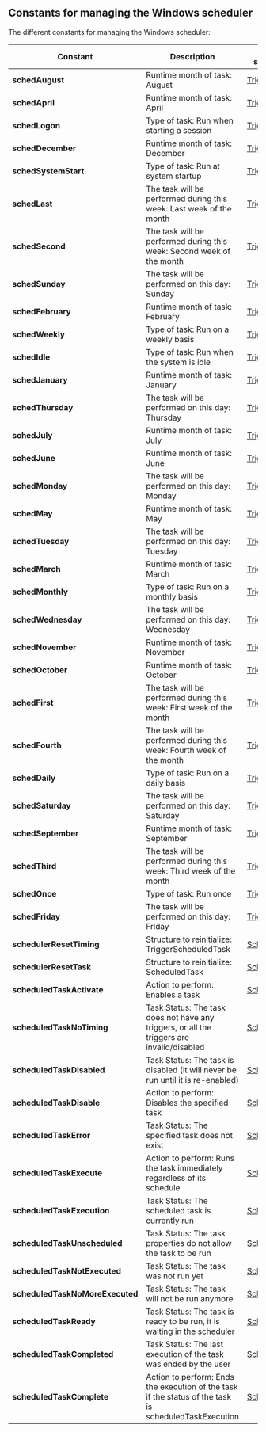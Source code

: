 
## Constants for managing the Windows scheduler
			



<a name="NOTE1"></a>
<a name="NOTE1_1"></a>


The different constants for managing the Windows scheduler:

| Constant | Description | Used by the structure/function |
| --- | --- | --- |
| **schedAugust** | Runtime month of task: August | [TriggerScheduledTask](../WDLang1/3089002.md) |
| **schedApril** | Runtime month of task: April | [TriggerScheduledTask](../WDLang1/3089002.md) |
| **schedLogon** | Type of task: Run when starting a session | [TriggerScheduledTask](../WDLang1/3089002.md) |
| **schedDecember** | Runtime month of task: December | [TriggerScheduledTask](../WDLang1/3089002.md) |
| **schedSystemStart** | Type of task: Run at system startup | [TriggerScheduledTask](../WDLang1/3089002.md) |
| **schedLast** | The task will be performed during this week: Last week of the month | [TriggerScheduledTask](../WDLang1/3089002.md) |
| **schedSecond** | The task will be performed during this week: Second week of the month | [TriggerScheduledTask](../WDLang1/3089002.md) |
| **schedSunday** | The task will be performed on this day: Sunday | [TriggerScheduledTask](../WDLang1/3089002.md) |
| **schedFebruary** | Runtime month of task: February | [TriggerScheduledTask](../WDLang1/3089002.md) |
| **schedWeekly** | Type of task: Run on a weekly basis | [TriggerScheduledTask](../WDLang1/3089002.md) |
| **schedIdle** | Type of task: Run when the system is idle | [TriggerScheduledTask](../WDLang1/3089002.md) |
| **schedJanuary** | Runtime month of task: January | [TriggerScheduledTask](../WDLang1/3089002.md) |
| **schedThursday** | The task will be performed on this day: Thursday | [TriggerScheduledTask](../WDLang1/3089002.md) |
| **schedJuly** | Runtime month of task: July | [TriggerScheduledTask](../WDLang1/3089002.md) |
| **schedJune** | Runtime month of task: June | [TriggerScheduledTask](../WDLang1/3089002.md) |
| **schedMonday** | The task will be performed on this day: Monday | [TriggerScheduledTask](../WDLang1/3089002.md) |
| **schedMay** | Runtime month of task: May | [TriggerScheduledTask](../WDLang1/3089002.md) |
| **schedTuesday** | The task will be performed on this day: Tuesday | [TriggerScheduledTask](../WDLang1/3089002.md) |
| **schedMarch** | Runtime month of task: March | [TriggerScheduledTask](../WDLang1/3089002.md) |
| **schedMonthly** | Type of task: Run on a monthly basis | [TriggerScheduledTask](../WDLang1/3089002.md) |
| **schedWednesday** | The task will be performed on this day: Wednesday | [TriggerScheduledTask](../WDLang1/3089002.md) |
| **schedNovember** | Runtime month of task: November | [TriggerScheduledTask](../WDLang1/3089002.md) |
| **schedOctober** | Runtime month of task: October | [TriggerScheduledTask](../WDLang1/3089002.md) |
| **schedFirst** | The task will be performed during this week: First week of the month | [TriggerScheduledTask](../WDLang1/3089002.md) |
| **schedFourth** | The task will be performed during this week: Fourth week of the month | [TriggerScheduledTask](../WDLang1/3089002.md) |
| **schedDaily** | Type of task: Run on a daily basis | [TriggerScheduledTask](../WDLang1/3089002.md) |
| **schedSaturday** | The task will be performed on this day: Saturday | [TriggerScheduledTask](../WDLang1/3089002.md) |
| **schedSeptember** | Runtime month of task: September | [TriggerScheduledTask](../WDLang1/3089002.md) |
| **schedThird** | The task will be performed during this week: Third week of the month | [TriggerScheduledTask](../WDLang1/3089002.md) |
| **schedOnce** | Type of task: Run once | [TriggerScheduledTask](../WDLang1/3089002.md) |
| **schedFriday** | The task will be performed on this day: Friday | [TriggerScheduledTask](../WDLang1/3089002.md) |
| **schedulerResetTiming** | Structure to reinitialize: TriggerScheduledTask | [SchedulerReset](../WDLang1/3089012.md) |
| **schedulerResetTask** | Structure to reinitialize: ScheduledTask | [SchedulerReset](../WDLang1/3089012.md) |
| **scheduledTaskActivate** | Action to perform: Enables a task | [SchedulerTaskStatus](../WDLang1/3089005.md) |
| **scheduledTaskNoTiming** | Task Status: The task does not have any triggers, or all the triggers are invalid/disabled | [SchedulerTaskStatus](../WDLang1/3089005.md) |
| **scheduledTaskDisabled** | Task Status: The task is disabled (it will never be run until it is re-enabled) | [SchedulerTaskStatus](../WDLang1/3089005.md) |
| **scheduledTaskDisable** | Action to perform: Disables the specified task | [SchedulerTaskStatus](../WDLang1/3089005.md) |
| **scheduledTaskError** | Task Status: The specified task does not exist | [SchedulerTaskStatus](../WDLang1/3089005.md) |
| **scheduledTaskExecute** | Action to perform: Runs the task immediately regardless of its schedule | [SchedulerTaskStatus](../WDLang1/3089005.md) |
| **scheduledTaskExecution** | Task Status: The scheduled task is currently run | [SchedulerTaskStatus](../WDLang1/3089005.md) |
| **scheduledTaskUnscheduled** | Task Status: The task properties do not allow the task to be run | [SchedulerTaskStatus](../WDLang1/3089005.md) |
| **scheduledTaskNotExecuted** | Task Status: The task was not run yet | [SchedulerTaskStatus](../WDLang1/3089005.md) |
| **scheduledTaskNoMoreExecuted** | Task Status: The task will not be run anymore | [SchedulerTaskStatus](../WDLang1/3089005.md) |
| **scheduledTaskReady** | Task Status: The task is ready to be run, it is waiting in the scheduler | [SchedulerTaskStatus](../WDLang1/3089005.md) |
| **scheduledTaskCompleted** | Task Status: The last execution of the task was ended by the user | [SchedulerTaskStatus](../WDLang1/3089005.md) |
| **scheduledTaskComplete** | Action to perform: Ends the execution of the task if the status of the task is scheduledTaskExecution | [SchedulerTaskStatus](../WDLang1/3089005.md) |




